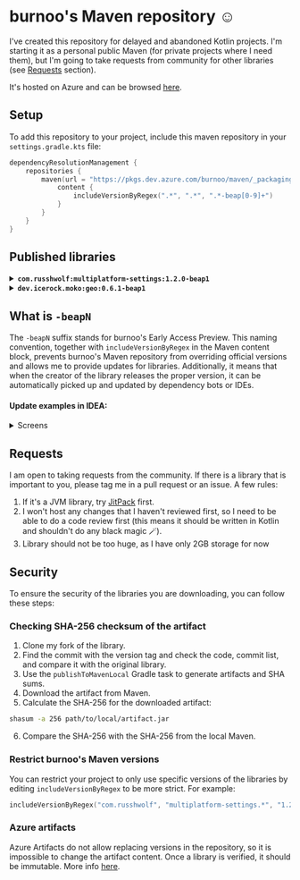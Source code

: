 # burnoo's Maven repository ☺️
I've created this repository for delayed and abandoned Kotlin projects. I'm starting it as a personal public Maven (for private projects where I need them), but I'm going to take requests from community for other libraries (see [Requests](#Requests) section).

It's hosted on Azure and can be browsed [here](https://dev.azure.com/burnoo/maven/_artifacts/feed/public).

## Setup
To add this repository to your project, include this maven repository in your `settings.gradle.kts` file:

```kotlin
dependencyResolutionManagement {
    repositories {
        maven(url = "https://pkgs.dev.azure.com/burnoo/maven/_packaging/public/maven/v1") {
            content {
                includeVersionByRegex(".*", ".*", ".*-beap[0-9]+")
            }
        }
    }
}
```

## Published libraries
<details>
<summary><b><code>com.russhwolf:multiplatform-settings:1.2.0-beap1</code></b></summary>

### My fork
https://github.com/burnoo/multiplatform-settings

### Installation
In your module's dependencies:
```kotlin
commonMain {
    dependencies {
        implementation("com.russhwolf:multiplatform-settings:1.2.0-beap1")
        implementation("com.russhwolf:multiplatform-settings-coroutines:1.2.0-beap1")
        // etc.
    }
}
```
### Changes
- Merging branch `1.2` from original repository: https://github.com/burnoo/multiplatform-settings/pull/1
- Updating Gradle configuration and GitHub actions to support this Maven: https://github.com/burnoo/multiplatform-settings/pull/2

### Release details
- Published from https://github.com/burnoo/multiplatform-settings/tree/v1.2.0-beap1
- Publish GitHub action: https://github.com/burnoo/multiplatform-settings/actions/runs/9700339405 
</details>

<details>
<summary><b><code>dev.icerock.moko:geo:0.6.1-beap1</code></b></summary>

### My fork
https://github.com/burnoo/moko-geo

### Installation
In your module's dependencies:
```kotlin
commonMain {
    dependencies {
        implementation("dev.icerock.moko:geo:0.6.1-beap1")
    }
}
```
### Changes
* Add support for moko permissions 0.18.0 by @burnoo in https://github.com/burnoo/moko-geo/pull/4
* Update project dependencies versions to the newest (stack: JVM 17 / Kotlin 1.9.24 / Gradle 8.8) (full list [here](https://github.com/burnoo/moko-geo/compare/0.6.0...burnoo:moko-geo:burnoo-maven?expand=1#diff-697f70cdd88ba88fe77eebda60c7e143f6ad1286bca75017421e93ad84fb87df))

**Full Changelog**: https://github.com/burnoo/moko-geo/compare/0.6.0...release/0.6.1-beap1

### Release details
- Published from https://github.com/burnoo/moko-geo/tree/release/0.6.1-beap1
- Publish GitHub action: https://github.com/burnoo/moko-geo/actions/runs/9819227106
</details>

## What is `-beapN`
The `-beapN` suffix stands for burnoo's Early Access Preview. This naming convention, together with `includeVersionByRegex` in the Maven content block, prevents burnoo's Maven repository from overriding official versions and allows me to provide updates for libraries. Additionally, it means that when the creator of the library releases the proper version, it can be automatically picked up and updated by dependency bots or IDEs.

#### Update examples in IDEA:
<details>
  <summary>Screens</summary>
  
  ![official-update](https://github.com/burnoo/maven/assets/17478192/d4bbdc5d-7215-44e7-a16d-4b63876e6c69)
  ![beap-update](https://github.com/burnoo/maven/assets/17478192/840aa510-d848-4178-83c4-596bec36ca3a)
</details>

## Requests
I am open to taking requests from the community. If there is a library that is important to you, please tag me in a pull request or an issue. A few rules:
1. If it's a JVM library, try [JitPack](https://jitpack.io/) first.
2. I won't host any changes that I haven't reviewed first, so I need to be able to do a code review first (this means it should be written in Kotlin and shouldn't do any black magic 🪄).
3. Library should not be too huge, as I have only 2GB storage for now

## Security
To ensure the security of the libraries you are downloading, you can follow these steps:

### Checking SHA-256 checksum of the artifact 
1. Clone my fork of the library.
2. Find the commit with the version tag and check the code, commit list, and compare it with the original library.
3. Use the `publishToMavenLocal` Gradle task to generate artifacts and SHA sums.
4. Download the artifact from Maven.
5. Calculate the SHA-256 for the downloaded artifact:
 ```sh
shasum -a 256 path/to/local/artifact.jar
```
6. Compare the SHA-256 with the SHA-256 from the local Maven.

### Restrict burnoo's Maven versions
You can restrict your project to only use specific versions of the libraries by editing `includeVersionByRegex` to be more strict. For example:
```kotlin
includeVersionByRegex("com.russhwolf", "multiplatform-settings.*", "1.2.0-beap1")
```

### Azure artifacts
Azure Artifacts do not allow replacing versions in the repository, so it is impossible to change the artifact content. Once a library is verified, it should be immutable. More info [here](https://learn.microsoft.com/en-us/azure/devops/artifacts/artifacts-key-concepts?view=azure-devops#immutability).
